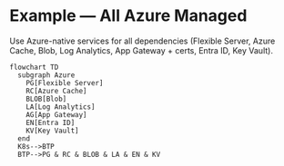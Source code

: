 # Example — All Azure Managed

Use Azure-native services for all dependencies (Flexible Server, Azure Cache, Blob, Log Analytics, App Gateway + certs, Entra ID, Key Vault).

```mermaid
flowchart TD
  subgraph Azure
    PG[Flexible Server]
    RC[Azure Cache]
    BLOB[Blob]
    LA[Log Analytics]
    AG[App Gateway]
    EN[Entra ID]
    KV[Key Vault]
  end
  K8s-->BTP
  BTP-->PG & RC & BLOB & LA & EN & KV
```

